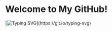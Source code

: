 # Welcome to My GitHub!

[![Typing SVG](https://readme-typing-svg.herokuapp.com?font=Fira+Code&pause=1000&color=F787F7&background=14A9FF00&random=false&width=435&lines=emm,兄弟你好香...欢迎光临我的GitHub!.........哎嘿@Kaguya_RE~)](https://git.io/typing-svg)
